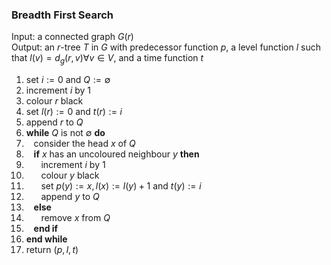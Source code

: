 ### Breadth First Search

Input: a connected graph $G(r)$ <br>
Output: an $r$-tree $T$ in $G$ with predecessor function $p$, a level function $l$ such that $l(v)=d_g(r,v) \forall v \in V$, and a time function $t$
 1. set $i := 0$ and $Q := \emptyset$
 2. increment $i$ by $1$
 3. colour $r$ black
 4. set $l(r) := 0$ and $t(r) := i$
 5. append $r$ to $Q$
 6. **while** $Q$ is not $\emptyset$ **do**
 7. &nbsp;&nbsp;&nbsp;consider the head $x$ of $Q$
 8. &nbsp;&nbsp;&nbsp;**if** $x$ has an uncoloured neighbour $y$ **then**
 9. &nbsp;&nbsp;&nbsp;&nbsp;&nbsp;&nbsp;increment $i$ by $1$
10. &nbsp;&nbsp;&nbsp;&nbsp;&nbsp;&nbsp;colour $y$ black
11. &nbsp;&nbsp;&nbsp;&nbsp;&nbsp;&nbsp;set $p(y) := x, l(x) := l(y) + 1$ and $t(y) := i$
12. &nbsp;&nbsp;&nbsp;&nbsp;&nbsp;&nbsp;append $y$ to $Q$
13. &nbsp;&nbsp;&nbsp;**else**
14. &nbsp;&nbsp;&nbsp;&nbsp;&nbsp;&nbsp;remove $x$ from $Q$
15. &nbsp;&nbsp;&nbsp;**end if**
16. **end while**
17. return $(p, l, t)$